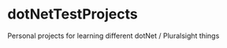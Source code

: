 dotNetTestProjects
==================

Personal projects for learning different dotNet / Pluralsight things
